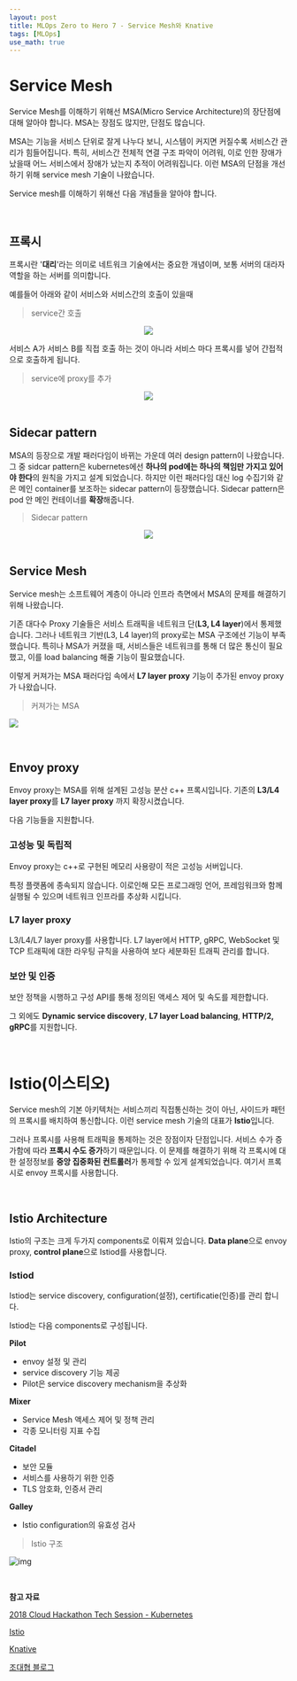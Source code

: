 ```yaml
---
layout: post
title: MLOps Zero to Hero 7 - Service Mesh와 Knative
tags: [MLOps]
use_math: true
---
```


# Service Mesh

Service Mesh를 이해하기 위해선 MSA(Micro Service Architecture)의 장단점에 대해 알아야 합니다. MSA는 장점도 많지만, 단점도 많습니다. 

MSA는 기능을 서비스 단위로 잘게 나누다 보니, 시스템이 커지면 커질수록 서비스간 관리가 힘들어집니다. 특히, 서비스간 전체적 연결 구조 파악이 어려워, 이로 인한 장애가 났을때 어느 서비스에서 장애가 났는지 추적이 어려워집니다. 이런 MSA의 단점을 개선하기 위해 service mesh 기술이 나왔습니다. 

Service mesh를 이해하기 위해선 다음 개념들을 알아야 합니다.

<br>

## 프록시 

프록시란 '**대리**'라는 의미로 네트워크 기술에서는 중요한 개념이며, 보통 서버의 대라자 역할을 하는 서버를 의미합니다.

예를들어 아래와 같이 서비스와 서비스간의 호출이 있을때

> service간 호출

<center><img src="https://user-images.githubusercontent.com/31475037/95031529-679a9100-06f1-11eb-8c8b-dc3d6d9ff5ef.png"></center>



서비스 A가 서비스 B를 직접 호출 하는 것이 아니라 서비스 마다 프록시를 넣어 간접적으로 호출하게 됩니다.

> service에 proxy를 추가

<center><img src="https://user-images.githubusercontent.com/31475037/95031528-66696400-06f1-11eb-8223-ec5937ba4d70.png"></center>



<br>

## Sidecar pattern

MSA의 등장으로 개발 패러다임이 바뀌는 가운데 여러 design pattern이 나왔습니다. 그 중 sidcar pattern은 kubernetes에선 **하나의 pod에는 하나의 책임만 가지고 있어야 한다**의 원칙을 가지고 설계 되었습니다. 하지만 이런 패러다임 대신 log 수집기와 같은 메인 container를 보조하는 sidecar pattern이 등장했습니다. Sidecar pattern은 pod 안 메인 컨테이너를 **확장**해줍니다. 

> Sidecar pattern

<center><img src="https://user-images.githubusercontent.com/31475037/95032005-cd881800-06f3-11eb-966a-49f57db479e8.png"></center>

<br>

## Service Mesh

Service mesh는 소프트웨어 계층이 아니라 인프라 측면에서 MSA의 문제를 해결하기 위해 나왔습니다.

기존 대다수 Proxy 기술들은 서비스 트래픽을 네트워크 단(**L3, L4 layer**)에서 통제했습니다. 그러나 네트워크 기반(L3, L4 layer)의 proxy로는 MSA 구조에선 기능이 부족했습니다. 특히나 MSA가 커졌을 때, 서비스들은 네트워크를 통해 더 많은 통신이 필요 했고, 이를 load balancing 해줄 기능이 필요했습니다.

이렇게 커져가는 MSA 패러다임 속에서 **L7 layer proxy** 기능이 추가된 envoy proxy가 나왔습니다.

> 커져가는 MSA 

![](https://www.abhishek-tiwari.com/assets/images/Network-of-Microservices.jpg)

<br>

## Envoy proxy

Envoy proxy는 MSA를 위해 설계된 고성능 분산 c++ 프록시입니다. 기존의 **L3/L4 layer proxy**를 **L7 layer proxy** 까지 확장시켰습니다. 

다음 기능들을 지원합니다.

### 고성능 및 독립적

Envoy proxy는 c++로 구현된 메모리 사용량이 적은 고성능 서버입니다.

특정 플랫폼에 종속되지 않습니다. 이로인해 모든 프로그래밍 언어, 프레임워크와 함께 실행될 수 있으며 네트워크 인프라를 추상화 시킵니다.

### L7 layer proxy

L3/L4/L7 layer proxy를 사용합니다. L7 layer에서 HTTP,  gRPC, WebSocket 및 TCP 트래픽에 대한 라우팅 규칙을 사용하여 보다 세분화된 트래픽 관리를 합니다.

### 보안 및 인증

보안 정책을 시행하고 구성 API를 통해 정의된 액세스 제어 및 속도를 제한합니다.

그 외에도 **Dynamic service discovery**, **L7 layer Load balancing**, **HTTP/2, gRPC**를 지원합니다.

<br>

# Istio(이스티오)

Service mesh의 기본 아키텍처는 서비스끼리 직접통신하는 것이 아닌, 사이드카 패턴의 프록시를 배치하여 통신합니다. 이런 service mesh 기술의 대표가 **Istio**입니다. 

그러나 프록시를 사용해 트래픽을 통제하는 것은 장점이자 단점입니다. 서비스 수가 증가함에 따라 **프록시 수도 증가**하기 때문입니다. 이 문제를 해결하기 위해 각 프록시에 대한 설정정보를 **중앙 집중화된 컨트롤러**가 통제할 수 있게 설계되었습니다. 여기서 프록시로 envoy 프록시를 사용합니다.

<br>

## Istio Architecture

Istio의 구조는 크게 두가지 components로 이뤄져 있습니다. **Data plane**으로 envoy proxy, **control plane**으로 Istiod를 사용합니다.

### Istiod

Istiod는 service discovery, configuration(설정), certificatie(인증)를 관리 합니다. 

Istiod는 다음 components로 구성됩니다.

**Pilot**

- envoy 설정 및 관리
- service discovery 기능 제공
- Pilot은 service discovery mechanism을 추상화

**Mixer**

- Service Mesh 액세스 제어 및 정책 관리
- 각종 모니터링 지표 수집

**Citadel**

- 보안 모듈
- 서비스를 사용하기 위한 인증
- TLS 암호화, 인증서 관리

**Galley**

- Istio configuration의 유효성 검사

> Istio 구조

![img](https://istio.io/latest/docs/ops/deployment/architecture/arch.svg)    



<br>

**참고 자료**

[2018 Cloud Hackathon Tech Session - Kubernetes](https://www.youtube.com/watch?v=rdyUAduXi48&feature=emb_title)

[Istio](https://istio.io/latest/)

[Knative](https://knative.dev/docs/)

[조대협 블로그](https://bcho.tistory.com/1323?category=731548)